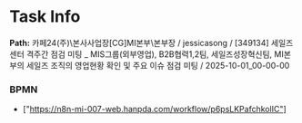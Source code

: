 # Task Info

**Path:** 카페24(주)\본사사업장\[CG]MI본부\본부장 / jessicasong / [349134] 세일즈센터 격주간 점검 미팅 _ MIS그룹(외부영업), B2B협력1,2팀, 세일즈성장혁신팀, MI본부의 세일즈 조직의 영업현황 확인 및 주요 이슈 점검 미팅 / 2025-10-01_00-00-00

### BPMN
- ["https://n8n-mi-007-web.hanpda.com/workflow/p6psLKPafchkolIC"]

